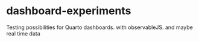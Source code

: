 # dashboard-experiments
Testing possibilities for Quarto dashboards. with observableJS. and maybe real time data
